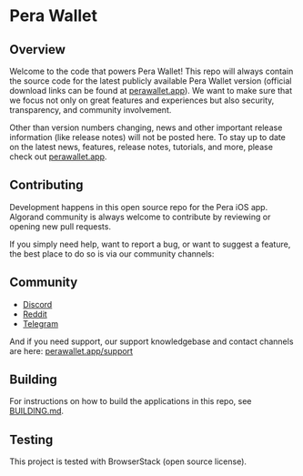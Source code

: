 # Pera Wallet

## Overview
Welcome to the code that powers Pera Wallet! This repo will always contain the source code for the latest publicly available Pera Wallet version (official download links can be found at [perawallet.app](https://perawallet.app)). We want to make sure that we focus not only on great features and experiences but also security, transparency, and community involvement.

Other than version numbers changing, news and other important release information (like release notes) will not be posted here. To stay up to date on the latest news, features, release notes, tutorials, and more, please check out [perawallet.app](https://perawallet.app).

## Contributing
Development happens in this open source repo for the Pera iOS app. Algorand community is always welcome to contribute by reviewing or opening new pull requests.

If you simply need help, want to report a bug, or want to suggest a feature, the best place to do so is via our community channels:

## Community
- [Discord](https://discord.io/Pera)
- [Reddit](https://www.reddit.com/r/PeraWallet/)
- [Telegram](https://t.me/PeraWallet)

And if you need support, our support knowledgebase and contact channels are here: [perawallet.app/support](https://perawallet.app/support)

## Building
For instructions on how to build the applications in this repo, see [BUILDING.md](./BUILDING.md).

## Testing
This project is tested with BrowserStack (open source license).
